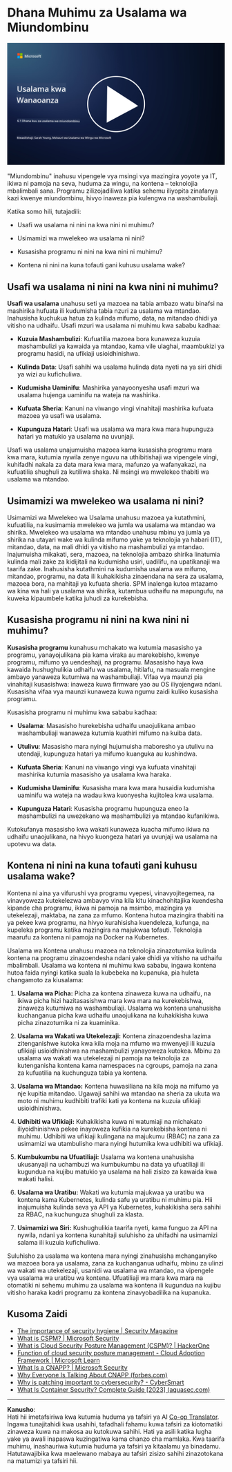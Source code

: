 <!--
CO_OP_TRANSLATOR_METADATA:
{
  "original_hash": "882ebf66a648f419bcbf680ed6aefa00",
  "translation_date": "2025-09-03T23:16:24+00:00",
  "source_file": "6.1 Infrastructure security key concepts.md",
  "language_code": "sw"
}
-->
# Dhana Muhimu za Usalama wa Miundombinu

[![Tazama video](../../translated_images/6-1_placeholder.773c176b8b7e3560d49a8ab481a9457006c04ad3c7b3acd4a4291af6da21df7f.sw.png)](https://learn-video.azurefd.net/vod/player?id=729d969e-c8ce-4889-aaa0-e5d92658ed62)

"Miundombinu" inahusu vipengele vya msingi vya mazingira yoyote ya IT, ikiwa ni pamoja na seva, huduma za wingu, na kontena – teknolojia mbalimbali sana. Programu zilizojadiliwa katika sehemu iliyopita zinafanya kazi kwenye miundombinu, hivyo inaweza pia kulengwa na washambuliaji.

Katika somo hili, tutajadili:

- Usafi wa usalama ni nini na kwa nini ni muhimu?

- Usimamizi wa mwelekeo wa usalama ni nini?

- Kusasisha programu ni nini na kwa nini ni muhimu?

- Kontena ni nini na kuna tofauti gani kuhusu usalama wake?

## Usafi wa usalama ni nini na kwa nini ni muhimu?

**Usafi wa usalama** unahusu seti ya mazoea na tabia ambazo watu binafsi na mashirika hufuata ili kudumisha tabia nzuri za usalama wa mtandao. Inahusisha kuchukua hatua za kulinda mifumo, data, na mitandao dhidi ya vitisho na udhaifu. Usafi mzuri wa usalama ni muhimu kwa sababu kadhaa:

- **Kuzuia Mashambulizi**: Kufuatilia mazoea bora kunaweza kuzuia mashambulizi ya kawaida ya mtandao, kama vile ulaghai, maambukizi ya programu hasidi, na ufikiaji usioidhinishwa.

- **Kulinda Data**: Usafi sahihi wa usalama hulinda data nyeti na ya siri dhidi ya wizi au kufichuliwa.

- **Kudumisha Uaminifu**: Mashirika yanayoonyesha usafi mzuri wa usalama hujenga uaminifu na wateja na washirika.

- **Kufuata Sheria**: Kanuni na viwango vingi vinahitaji mashirika kufuata mazoea ya usafi wa usalama.

- **Kupunguza Hatari**: Usafi wa usalama wa mara kwa mara hupunguza hatari ya matukio ya usalama na uvunjaji.

Usafi wa usalama unajumuisha mazoea kama kusasisha programu mara kwa mara, kutumia nywila zenye nguvu na uthibitishaji wa vipengele vingi, kuhifadhi nakala za data mara kwa mara, mafunzo ya wafanyakazi, na kufuatilia shughuli za kutiliwa shaka. Ni msingi wa mwelekeo thabiti wa usalama wa mtandao.

## Usimamizi wa mwelekeo wa usalama ni nini?

Usimamizi wa Mwelekeo wa Usalama unahusu mazoea ya kutathmini, kufuatilia, na kusimamia mwelekeo wa jumla wa usalama wa mtandao wa shirika. Mwelekeo wa usalama wa mtandao unahusu mbinu ya jumla ya shirika na utayari wake wa kulinda mifumo yake ya teknolojia ya habari (IT), mitandao, data, na mali dhidi ya vitisho na mashambulizi ya mtandao. Inajumuisha mikakati, sera, mazoea, na teknolojia ambazo shirika linatumia kulinda mali zake za kidijitali na kudumisha usiri, uadilifu, na upatikanaji wa taarifa zake. Inahusisha kutathmini na kudumisha usalama wa mifumo, mitandao, programu, na data ili kuhakikisha zinaendana na sera za usalama, mazoea bora, na mahitaji ya kufuata sheria. SPM inalenga kutoa mtazamo wa kina wa hali ya usalama wa shirika, kutambua udhaifu na mapungufu, na kuweka kipaumbele katika juhudi za kurekebisha.

## Kusasisha programu ni nini na kwa nini ni muhimu?

**Kusasisha programu** kunahusu mchakato wa kutumia masasisho ya programu, yanayojulikana pia kama viraka au marekebisho, kwenye programu, mifumo ya uendeshaji, na programu. Masasisho haya kwa kawaida hushughulikia udhaifu wa usalama, hitilafu, na masuala mengine ambayo yanaweza kutumiwa na washambuliaji. Vifaa vya maunzi pia vinahitaji kusasishwa: inaweza kuwa firmware yao au OS iliyojengwa ndani. Kusasisha vifaa vya maunzi kunaweza kuwa ngumu zaidi kuliko kusasisha programu.

Kusasisha programu ni muhimu kwa sababu kadhaa:

- **Usalama**: Masasisho hurekebisha udhaifu unaojulikana ambao washambuliaji wanaweza kutumia kuathiri mifumo na kuiba data.

- **Utulivu**: Masasisho mara nyingi hujumuisha maboresho ya utulivu na utendaji, kupunguza hatari ya mifumo kuanguka au kushindwa.

- **Kufuata Sheria**: Kanuni na viwango vingi vya kufuata vinahitaji mashirika kutumia masasisho ya usalama kwa haraka.

- **Kudumisha Uaminifu**: Kusasisha mara kwa mara husaidia kudumisha uaminifu wa wateja na wadau kwa kuonyesha kujitolea kwa usalama.

- **Kupunguza Hatari**: Kusasisha programu hupunguza eneo la mashambulizi na uwezekano wa mashambulizi ya mtandao kufanikiwa.

Kutokufanya masasisho kwa wakati kunaweza kuacha mifumo ikiwa na udhaifu unaojulikana, na hivyo kuongeza hatari ya uvunjaji wa usalama na upotevu wa data.

## Kontena ni nini na kuna tofauti gani kuhusu usalama wake?

Kontena ni aina ya vifurushi vya programu vyepesi, vinavyojitegemea, na vinavyoweza kutekelezwa ambavyo vina kila kitu kinachohitajika kuendesha kipande cha programu, ikiwa ni pamoja na msimbo, mazingira ya utekelezaji, maktaba, na zana za mfumo. Kontena hutoa mazingira thabiti na ya pekee kwa programu, na hivyo kurahisisha kuendeleza, kufunga, na kupeleka programu katika mazingira na majukwaa tofauti. Teknolojia maarufu za kontena ni pamoja na Docker na Kubernetes.

Usalama wa Kontena unahusu mazoea na teknolojia zinazotumika kulinda kontena na programu zinazoendesha ndani yake dhidi ya vitisho na udhaifu mbalimbali. Usalama wa kontena ni muhimu kwa sababu, ingawa kontena hutoa faida nyingi katika suala la kubebeka na kupanuka, pia huleta changamoto za kiusalama:

1. **Usalama wa Picha:** Picha za kontena zinaweza kuwa na udhaifu, na ikiwa picha hizi hazitasasishwa mara kwa mara na kurekebishwa, zinaweza kutumiwa na washambuliaji. Usalama wa kontena unahusisha kuchanganua picha kwa udhaifu unaojulikana na kuhakikisha kuwa picha zinazotumika ni za kuaminika.

2. **Usalama wa Wakati wa Utekelezaji:** Kontena zinazoendesha lazima zitenganishwe kutoka kwa kila moja na mfumo wa mwenyeji ili kuzuia ufikiaji usioidhinishwa na mashambulizi yanayoweza kutokea. Mbinu za usalama wa wakati wa utekelezaji ni pamoja na teknolojia za kutenganisha kontena kama namespaces na cgroups, pamoja na zana za kufuatilia na kuchunguza tabia ya kontena.

3. **Usalama wa Mtandao:** Kontena huwasiliana na kila moja na mifumo ya nje kupitia mitandao. Ugawaji sahihi wa mtandao na sheria za ukuta wa moto ni muhimu kudhibiti trafiki kati ya kontena na kuzuia ufikiaji usioidhinishwa.

4. **Udhibiti wa Ufikiaji:** Kuhakikisha kuwa ni watumiaji na michakato iliyoidhinishwa pekee inayoweza kufikia na kurekebisha kontena ni muhimu. Udhibiti wa ufikiaji kulingana na majukumu (RBAC) na zana za usimamizi wa utambulisho mara nyingi hutumika kwa udhibiti wa ufikiaji.

5. **Kumbukumbu na Ufuatiliaji:** Usalama wa kontena unahusisha ukusanyaji na uchambuzi wa kumbukumbu na data ya ufuatiliaji ili kugundua na kujibu matukio ya usalama na hali zisizo za kawaida kwa wakati halisi.

6. **Usalama wa Uratibu:** Wakati wa kutumia majukwaa ya uratibu wa kontena kama Kubernetes, kulinda safu ya uratibu ni muhimu pia. Hii inajumuisha kulinda seva ya API ya Kubernetes, kuhakikisha sera sahihi za RBAC, na kuchunguza shughuli za klasta.

7. **Usimamizi wa Siri:** Kushughulikia taarifa nyeti, kama funguo za API na nywila, ndani ya kontena kunahitaji suluhisho za uhifadhi na usimamizi salama ili kuzuia kufichuliwa.

Suluhisho za usalama wa kontena mara nyingi zinahusisha mchanganyiko wa mazoea bora ya usalama, zana za kuchanganua udhaifu, mbinu za ulinzi wa wakati wa utekelezaji, usanidi wa usalama wa mtandao, na vipengele vya usalama wa uratibu wa kontena. Ufuatiliaji wa mara kwa mara na otomatiki ni sehemu muhimu za usalama wa kontena ili kugundua na kujibu vitisho haraka kadri programu za kontena zinavyobadilika na kupanuka.

## Kusoma Zaidi

- [The importance of security hygiene | Security Magazine](https://www.securitymagazine.com/articles/99510-the-importance-of-security-hygiene)
- [What is CSPM? | Microsoft Security](https://www.microsoft.com/security/business/security-101/what-is-cspm?WT.mc_id=academic-96948-sayoung)
- [What is Cloud Security Posture Management (CSPM)? | HackerOne](https://www.hackerone.com/knowledge-center/what-cloud-security-posture-management)
- [Function of cloud security posture management - Cloud Adoption Framework | Microsoft Learn](https://learn.microsoft.com/azure/cloud-adoption-framework/organize/cloud-security-posture-management?WT.mc_id=academic-96948-sayoung)
- [What Is a CNAPP? | Microsoft Security](https://www.microsoft.com/security/business/security-101/what-is-cnapp)
- [Why Everyone Is Talking About CNAPP (forbes.com)](https://www.forbes.com/sites/forbestechcouncil/2021/12/10/why-everyone-is-talking-about-cnapp/?sh=567275ca1549)
- [Why is patching important to cybersecurity? - CyberSmart](https://cybersmart.co.uk/blog/why-is-patching-important-to-cybersecurity/)
- [What Is Container Security? Complete Guide [2023] (aquasec.com)](https://www.aquasec.com/cloud-native-academy/container-security/container-security/)

---

**Kanusho**:  
Hati hii imetafsiriwa kwa kutumia huduma ya tafsiri ya AI [Co-op Translator](https://github.com/Azure/co-op-translator). Ingawa tunajitahidi kwa usahihi, tafadhali fahamu kuwa tafsiri za kiotomatiki zinaweza kuwa na makosa au kutokuwa sahihi. Hati ya asili katika lugha yake ya awali inapaswa kuzingatiwa kama chanzo cha mamlaka. Kwa taarifa muhimu, inashauriwa kutumia huduma ya tafsiri ya kitaalamu ya binadamu. Hatutawajibika kwa maelewano mabaya au tafsiri zisizo sahihi zinazotokana na matumizi ya tafsiri hii.